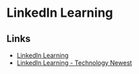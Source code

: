 # LinkedIn Learning

## Links

- [LinkedIn Learning](https://www.linkedin.com/learning/)
- [LinkedIn Learning - Technology Newest](https://www.linkedin.com/learning/topics/technology?sortBy=RECENCY)
